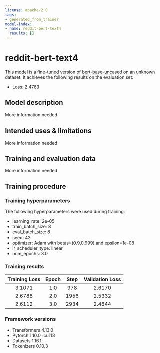 ```yaml
---
license: apache-2.0
tags:
- generated_from_trainer
model-index:
- name: reddit-bert-text4
  results: []
---
```


<!-- This model card has been generated automatically according to the information the Trainer had access to. You
should probably proofread and complete it, then remove this comment. -->

# reddit-bert-text4

This model is a fine-tuned version of [bert-base-uncased](https://huggingface.co/bert-base-uncased) on an unknown dataset.
It achieves the following results on the evaluation set:
- Loss: 2.4763

## Model description

More information needed

## Intended uses & limitations

More information needed

## Training and evaluation data

More information needed

## Training procedure

### Training hyperparameters

The following hyperparameters were used during training:
- learning_rate: 2e-05
- train_batch_size: 8
- eval_batch_size: 8
- seed: 42
- optimizer: Adam with betas=(0.9,0.999) and epsilon=1e-08
- lr_scheduler_type: linear
- num_epochs: 3.0

### Training results

| Training Loss | Epoch | Step | Validation Loss |
|:-------------:|:-----:|:----:|:---------------:|
| 3.1071        | 1.0   | 978  | 2.6170          |
| 2.6788        | 2.0   | 1956 | 2.5332          |
| 2.6112        | 3.0   | 2934 | 2.4844          |


### Framework versions

- Transformers 4.13.0
- Pytorch 1.10.0+cu113
- Datasets 1.16.1
- Tokenizers 0.10.3
